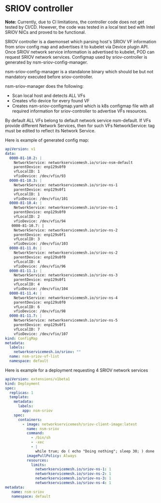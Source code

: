 # SRIOV controller

**Note:** Currently, due to CI limitations, the controller code does not get tested by CI/CD. However, the code
was tested in a local test bed with Intel SRIOV NICs and proved to be functional.

SRIOV controller is a daemonset which parsing host's SRIOV VF information 
from sriov config map and advertises it to kubelet via Device plugin API. Once SRIOV
network service information is advertised to kubelet, POD can request SRIOV network services.
Configmap used by sriov-controller is generated by nsm-sriov-config-manager.

nsm-sriov-config-manager is a standalone binary which should be but not mandatory executed before sriov-controller.

nsm-sriov-manager does the following:

- Scan local host and detects ALL VFs
- Creates vfio device for every found VF
- Creates nsm-sriov-configmap.yaml which is k8s configmap file with all required information for sriov-controller to advertise VFs resources.

By default ALL VFs belong to default network service nsm-default. If VFs provide different Network Services, then for such VFs NetworkService: tag must be edited to reflect its Network Service.

Here is example of generated config map:

```yaml
apiVersion: v1
data:
  0000-81-10.2: |
    NetworkService: networkservicemesh.io/sriov-nsm-default
    parentDevice: enp129s0f0
    vfLocalID: 1
    vfioDevice: /dev/vfio/93
  0000-81-10.3: |
    NetworkService: networkservicemesh.io/sriov-ns-1
    parentDevice: enp129s0f1
    vfLocalID: 1
    vfioDevice: /dev/vfio/101
  0000-81-10.4: |
    NetworkService: networkservicemesh.io/sriov-ns-1
    parentDevice: enp129s0f0
    vfLocalID: 2
    vfioDevice: /dev/vfio/94
   0000-81-10.7: |
    NetworkService: networkservicemesh.io/sriov-ns-2
    parentDevice: enp129s0f1
    vfLocalID: 3
    vfioDevice: /dev/vfio/103
  0000-81-11.0: |
    NetworkService: networkservicemesh.io/sriov-ns-2
    parentDevice: enp129s0f0
    vfLocalID: 4
    vfioDevice: /dev/vfio/96
  0000-81-11.1: |
    NetworkService: networkservicemesh.io/sriov-ns-3
    parentDevice: enp129s0f1
    vfLocalID: 4
    vfioDevice: /dev/vfio/104
  0000-81-11.4: |
    NetworkService: networkservicemesh.io/sriov-ns-4
    parentDevice: enp129s0f0
    vfLocalID: 6
    vfioDevice: /dev/vfio/98
  0000-81-11.7: |
    NetworkService: networkservicemesh.io/sriov-ns-5
    parentDevice: enp129s0f1
    vfLocalID: 7
    vfioDevice: /dev/vfio/107
kind: ConfigMap
metadata:
  labels:
    networkservicemesh.io/sriov: ""
  name: nsm-sriov-vf-list
  namespace: default
```

Here is example for a deployment requesting 4 SRIOV network services

```yaml
apiVersion: extensions/v1beta1
kind: Deployment
spec:
  replicas: 1
  template:
    metadata:
      labels:
        app: nsm-sriov
    spec:
      containers:
        - image: networkservicemesh/sriov-client-image:latest
          name: nsm-sriov 
          command:
            - /bin/sh
            - -xec
            - |
              while true; do ( echo "Doing nothing"; sleep 30; ) done
          imagePullPolicy: Always
          resources:
            limits:
              networkservicemesh.io/sriov-ns-1: 1
              networkservicemesh.io/sriov-ns-2: 1
              networkservicemesh.io/sriov-ns-3: 1
              networkservicemesh.io/sriov-ns-4: 1    
metadata:
   name: nsm-sriov
   namespace: default
```